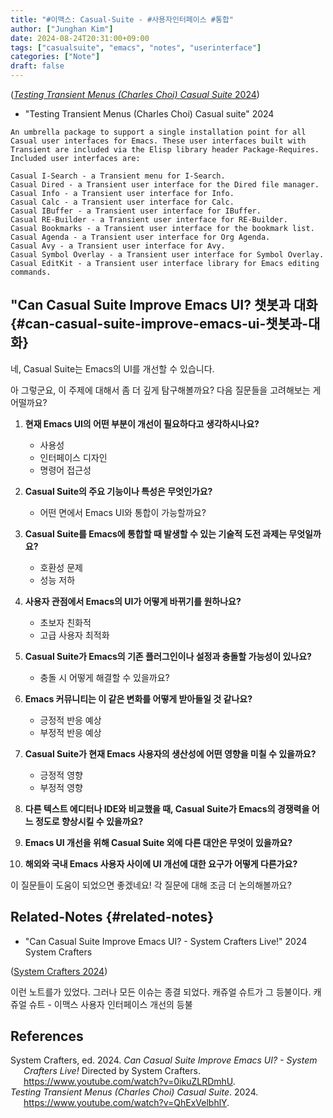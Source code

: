 ```yaml
---
title: "#이맥스: Casual-Suite - #사용자인터페이스 #통합"
author: ["Junghan Kim"]
date: 2024-08-24T20:31:00+09:00
tags: ["casualsuite", "emacs", "notes", "userinterface"]
categories: ["Note"]
draft: false
---
```


(<a href="#citeproc_bib_item_2"><i>Testing Transient Menus (Charles Choi) Casual Suite</i> 2024</a>)

-   "Testing Transient Menus (Charles Choi) Casual suite" 2024

<!--listend-->

```text
An umbrella package to support a single installation point for all Casual user interfaces for Emacs. These user interfaces built with Transient are included via the Elisp library header Package-Requires. Included user interfaces are:

Casual I-Search - a Transient menu for I-Search.
Casual Dired - a Transient user interface for the Dired file manager.
Casual Info - a Transient user interface for Info.
Casual Calc - a Transient user interface for Calc.
Casual IBuffer - a Transient user interface for IBuffer.
Casual RE-Builder - a Transient user interface for RE-Builder.
Casual Bookmarks - a Transient user interface for the bookmark list.
Casual Agenda - a Transient user interface for Org Agenda.
Casual Avy - a Transient user interface for Avy.
Casual Symbol Overlay - a Transient user interface for Symbol Overlay.
Casual EditKit - a Transient user interface library for Emacs editing commands.
```


## "Can Casual Suite Improve Emacs UI? 챗봇과 대화 {#can-casual-suite-improve-emacs-ui-챗봇과-대화}

네, Casual Suite는 Emacs의 UI를 개선할 수 있습니다.

아 그렇군요, 이 주제에 대해서 좀 더 깊게 탐구해볼까요? 다음 질문들을 고려해보는 게 어떨까요?

1.  **현재 Emacs UI의 어떤 부분이 개선이 필요하다고 생각하시나요?**
    -   사용성
    -   인터페이스 디자인
    -   명령어 접근성

2.  **Casual Suite의 주요 기능이나 특성은 무엇인가요?**
    -   어떤 면에서 Emacs UI와 통합이 가능할까요?

3.  **Casual Suite를 Emacs에 통합할 때 발생할 수 있는 기술적 도전 과제는 무엇일까요?**
    -   호환성 문제
    -   성능 저하

4.  **사용자 관점에서 Emacs의 UI가 어떻게 바뀌기를 원하나요?**
    -   초보자 친화적
    -   고급 사용자 최적화

5.  **Casual Suite가 Emacs의 기존 플러그인이나 설정과 충돌할 가능성이 있나요?**
    -   충돌 시 어떻게 해결할 수 있을까요?

6.  **Emacs 커뮤니티는 이 같은 변화를 어떻게 받아들일 것 같나요?**
    -   긍정적 반응 예상
    -   부정적 반응 예상

7.  **Casual Suite가 현재 Emacs 사용자의 생산성에 어떤 영향을 미칠 수 있을까요?**
    -   긍정적 영향
    -   부정적 영향

8.  **다른 텍스트 에디터나 IDE와 비교했을 때, Casual Suite가 Emacs의 경쟁력을 어느 정도로 향상시킬 수 있을까요?**

9.  **Emacs UI 개선을 위해 Casual Suite 외에 다른 대안은 무엇이 있을까요?**

10. **해외와 국내 Emacs 사용자 사이에 UI 개선에 대한 요구가 어떻게 다른가요?**

이 질문들이 도움이 되었으면 좋겠네요! 각 질문에 대해 조금 더 논의해볼까요?


## Related-Notes {#related-notes}

-   "Can Casual Suite Improve Emacs UI? - System Crafters Live!" 2024 System Crafters

(<a href="#citeproc_bib_item_1">System Crafters 2024</a>)

이런 노트를가 있었다. 그러나 모든 이슈는 종결 되었다. 캐쥬얼 슈트가 그 등불이다. 캐쥬얼 슈트 - 이맥스 사용자 인터페이스 개선의 등불

## References

<style>.csl-entry{text-indent: -1.5em; margin-left: 1.5em;}</style><div class="csl-bib-body">
  <div class="csl-entry"><a id="citeproc_bib_item_1"></a>System Crafters, ed. 2024. <i>Can Casual Suite Improve Emacs UI? - System Crafters Live!</i> Directed by System Crafters. <a href="https://www.youtube.com/watch?v=0ikuZLRDmhU">https://www.youtube.com/watch?v=0ikuZLRDmhU</a>.</div>
  <div class="csl-entry"><a id="citeproc_bib_item_2"></a><i>Testing Transient Menus (Charles Choi) Casual Suite</i>. 2024. <a href="https://www.youtube.com/watch?v=QhExVelbhlY">https://www.youtube.com/watch?v=QhExVelbhlY</a>.</div>
</div>
